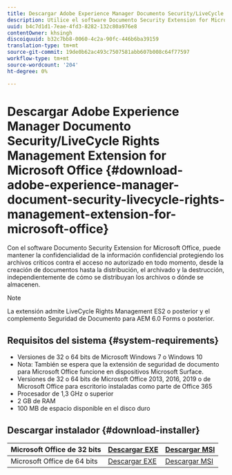 ```yaml
---
title: Descargar Adobe Experience Manager Documento Security/LiveCycle Rights Management Extension for Microsoft Office
description: Utilice el software Documento Security Extension for Microsoft Office para proteger los archivos críticos contra el acceso no autorizado
uuid: b4c7d1d1-7eae-4fd3-8282-132c80a976e8
contentOwner: khsingh
discoiquuid: b32c7bb8-0060-4c2a-90fc-446b6ba39159
translation-type: tm+mt
source-git-commit: 19de0b62ac493c7507581abb607b008c64f77597
workflow-type: tm+mt
source-wordcount: '204'
ht-degree: 0%

---
```



# Descargar Adobe Experience Manager Documento Security/LiveCycle Rights Management Extension for Microsoft Office {#download-adobe-experience-manager-document-security-livecycle-rights-management-extension-for-microsoft-office}

Con el software Documento Security Extension for Microsoft Office, puede mantener la confidencialidad de la información confidencial protegiendo los archivos críticos contra el acceso no autorizado en todo momento, desde la creación de documentos hasta la distribución, el archivado y la destrucción, independientemente de cómo se distribuyan los archivos o dónde se almacenen.

>[!NOTE]
>
>La extensión admite LiveCycle Rights Management ES2 o posterior y el complemento Seguridad de Documento para AEM 6.0 Forms o posterior.

## Requisitos del sistema {#system-requirements}

* Versiones de 32 o 64 bits de Microsoft Windows 7 o Windows 10
* Nota: También se espera que la extensión de seguridad de documento para Microsoft Office funcione en dispositivos Microsoft Surface.
* Versiones de 32 o 64 bits de Microsoft Office 2013, 2016, 2019 o de Microsoft Office para escritorio instaladas como parte de Office 365
* Procesador de 1,3 GHz o superior
* 2 GB de RAM
* 100 MB de espacio disponible en el disco duro

## Descargar instalador {#download-installer}

| Microsoft Office de 32 bits | [Descargar EXE](http://download.macromedia.com/pub/livecycle/policyserver/DocumentSecurityExtensionforMicrosoftOffice.exe) | [Descargar MSI](http://download.macromedia.com/pub/livecycle/policyserver/DocumentSecurityExtensionforMicrosoftOffice.zip) |
|---|---|---|
| Microsoft Office de 64 bits | [Descargar EXE](http://download.macromedia.com/pub/livecycle/policyserver/DocumentSecurityExtensionforMicrosoftOffice64.exe) | [Descargar MSI](http://download.macromedia.com/pub/livecycle/policyserver/DocumentSecurityExtensionforMicrosoftOffice64.zip) |

